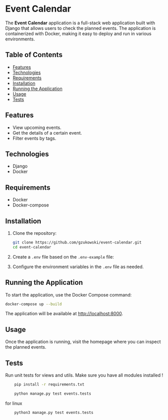# Event Calendar

The **Event Calendar** application is a full-stack web application built with Django that allows users to check the planned events. The application is containerized with Docker, making it easy to deploy and run in various environments.

## Table of Contents

- [Features](#features)
- [Technologies](#technologies)
- [Requirements](#requirements)
- [Installation](#installation)
- [Running the Application](#running-the-application)
- [Usage](#usage)
- [Tests](#tests)


## Features

- View upcoming events.
- Get the details of a certain event.
- Filter events by tags.

## Technologies

- Django
- Docker

## Requirements

- Docker
- Docker-compose

## Installation

1. Clone the repository:

   ```bash
   git clone https://github.com/gzukowski/event-calendar.git
   cd event-calendar
   ```

2. Create a `.env` file based on the `.env-example` file:


3. Configure the environment variables in the `.env` file as needed.

## Running the Application

To start the application, use the Docker Compose command:

```bash
docker-compose up --build
```

The application will be available at [http://localhost:8000](http://localhost:8000).

## Usage

Once the application is running, visit the homepage where you can inspect the planned events.

## Tests
Run unit tests for views and utils. Make sure you have all modules installed !

```bash
    pip install -r requirements.txt
```

```bash
    python manage.py test events.tests
```

for linux

```bash
    python3 manage.py test events.tests
```